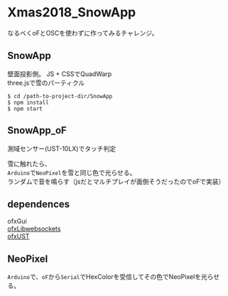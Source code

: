 # Xmas2018_SnowApp
なるべくoFとOSCを使わずに作ってみるチャレンジ。


## SnowApp
壁面投影側。
JS + CSSでQuadWarp  
three.jsで雪のパーティクル

```
$ cd /path-to-project-dir/SnowApp
$ npm install
$ npm start
```


## SnowApp_oF

測域センサー(UST-10LX)でタッチ判定  

雪に触れたら、  
`Arduino`で`NeoPixel`を雪と同じ色で光らせる。  
ランダムで音を鳴らす（jsだとマルチプレイが面倒そうだったのでoFで実装）


## dependences
ofxGui  
[ofxLibwebsockets](https://github.com/robotconscience/ofxLibwebsockets)  
[ofxUST](https://github.com/watab0shi/ofxUST)

## NeoPixel
`Arduino`で、`oF`から`Serial`でHexColorを受信してその色でNeoPixelを光らせる。  
  